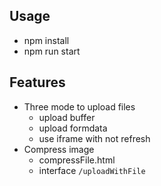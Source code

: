 ## Usage
- npm install
- npm run start

## Features
- Three mode to upload files
    * upload buffer
    * upload formdata
    * use iframe with not refresh
- Compress image 
    * compressFile.html
    * interface `/uploadWithFile`
